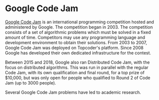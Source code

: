 # Google Code Jam

[Google Code Jam](https://codingcompetitions.withgoogle.com/codejam) is an international programming
competition hosted and administered by Google. The competition began in 2003. The competition consists of a
set of algorithmic problems which must be solved in a fixed amount of time. Competitors may use any
programming language and development environment to obtain their solutions. From 2003 to 2007, Google Code
Jam was deployed on Topcoder's platform. Since 2008 Google has developed their own dedicated infrastructure
for the contest.

Between 2015 and 2018, Google also ran Distributed Code Jam, with the focus on distributed algorithms. This
was run in parallel with the regular Code Jam, with its own qualification and final round, for a top prize of
$10,000, but was only open for people who qualified to Round 2 of Code Jam (up to 3000 people).

Several Google Code Jam problems have led to academic research.
